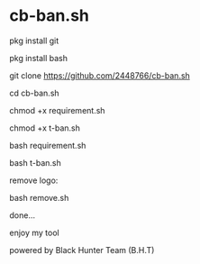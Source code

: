 # cb-ban.sh

pkg install git 

pkg install bash

git clone https://github.com/2448766/cb-ban.sh

cd cb-ban.sh

chmod +x requirement.sh

chmod +x t-ban.sh

bash requirement.sh

bash t-ban.sh




remove logo:

bash remove.sh

done...

enjoy my tool

powered by Black Hunter Team (B.H.T)
